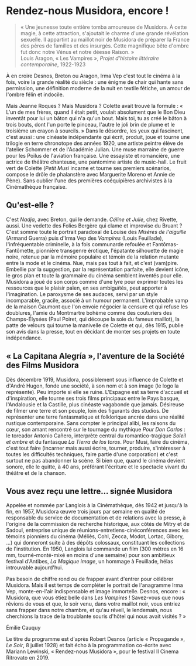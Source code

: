 # Rendez-nous Musidora, encore !

> « Une jeunesse toute entière tomba amoureuse de Musidora. À cette magie, à cette attraction, s'ajoutait le charme d'une grande révélation sexuelle. Il appartint au maillot noir de Musidora de préparer la France des pères de familles et des insurgés. Cette magnifique bête d'ombre fut donc notre Vénus et notre déesse Raison. »  
> Louis Aragon, « Les Vampires », _Projet d'histoire littéraire contemporaine_, 1922-1923

À en croire Desnos, Breton ou Aragon, Irma Vep c'est tout le cinéma à la fois, voire la grande réalité du siècle : une énigme de chair qui hante sans permission, une définition moderne de la nuit en textile fétiche, un amour de l'ombre félin et indocile.

Mais Jeanne Roques ? Mais Musidora ? Colette avait trouvé la formule : « L'un de mes frères, quand il était petit, voulait absolument que le Bon Dieu inventât pour lui un bâton qui n'a qu'un bout. Mais toi, tu as créé le bâton à trois bouts, dont l'un porte le pinceau, l'autre le joli brin de plume et le troisième un crayon à sourcils. » Dans le désordre, les yeux qui fascinent, c'est aussi : une cinéaste indépendante qui écrit, produit, joue et tourne une trilogie en terre chronotope des années 1920, une artiste peintre élève de l'atelier Schommer et de l'Académie Julian. Une muse marraine de guerre pour les Poilus de l'aviation française. Une essayiste et romancière, une actrice de théâtre chanteuse, une pantomime artiste de music-hall. Le fruit vert de Colette (_Petit Musi_ incarne et tourne ses premiers scénarios, compose le drôle de phalanstère avec Marguerite Moreno et Annie de Pène). Sans oublier l'une des premières coéquipières archivistes à la Cinémathèque française.

## Qu'est-elle ?

C'est _Nadja_, avec Breton, qui le demande. _Céline et Julie_, chez Rivette, aussi. Une vedette des Folies Bergère qui clame et improvise du Bruant ? C'est somme toute le portrait paradoxal de Louise des _Misères de l'aiguille_ (Armand Guerra) puis d'Irma Vep des _Vampires_ (Louis Feuillade), l'infréquentable criminelle, à la fois communarde refoulée et Fantômas-Fantômette, pionnière transgenre érotique, l'épatante silhouette de magie noire, retenue par la mémoire populaire et témoin de la relation mutante entre la mode et le cinéma. Nue, mais pas tout à fait, et c'est (vam)pire. Embellie par la suggestion, par la représentation parfaite, elle devient icône, le gros plan et toute la grammaire du cinéma semblent inventés pour elle. Musidora a joué de son corps comme d'une lyre pour exprimer toutes les ressources que le plaisir païen, en ses ambiguïtés, peut apporter à l'imagination. Le paroxysme de ses audaces, servi par un style incomparable, gracile, associé à un humour permanent. L'improbable vamp de la maison Gaumont que l'on envoie négocier la censure et qui refuse les doublures, l'amie du Montmartre bohème comme des couturiers des Champs-Élysées (Paul Poiret, qui découpe la soie du fameux maillot), la patte de velours qui tourne la manivelle de Colette et qui, dès 1915, publie son avis dans la presse, tout en décidant de monter ses projets en toute indépendance.

## « La Capitana Alegría », l'aventure de la Société des Films Musidora

Dès décembre 1919, Musidora, possiblement sous influence de Colette et d'André Hugon, fonde une société, à son nom et à son image (le logo la représente). Peu importe si elle se ruine. L'Espagne est sa terre d'accueil et d'inspiration, elle tourne ses trois films principaux entre le Pays basque, l'Andalousie et la Castille, plus cinéaste vagabonde que jamais. Désireuse de filmer une terre et son peuple, loin des figurants des studios. De représenter une terre fantasmatique et folklorique ancrée dans une réalité rustique contemporaine. Sans compter le principal alibi, les raisons du cœur, son amant rencontré sur le tournage du mythique _Pour Don Carlos_ : le toreador Antonio Cañero, interprète central du romantico-tragique _Soleil et ombre_ et du fantasque _La Tierra de los toros_. Pour Musi, faire du cinéma, c'est tout faire (incarner mais aussi écrire, tourner, produire, s'intéresser à toutes les difficultés techniques, faire partie d'une corporation) et c'est surtout ne pas abandonner la scène. Si bien que, quand le cinéma devient sonore, elle le quitte, à 40 ans, préférant l'écriture et le spectacle vivant du théâtre et de la chanson.

## Vous avez reçu une lettre... signée Musidora

Appelée et nommée par Langlois à la Cinémathèque, dès 1942 et jusqu'à la fin, en 1957, Musidora œuvre trois jours par semaine en qualité de responsable du service de documentation et de relations avec la presse, à l'origine de la commission de recherche historique, aux côtés de Mitry et de Sadoul, entreprise unique de réunions-entretiens-cinéconférences avec les témoins pionniers du cinéma (Méliès, Cohl, Zecca, Modot, Lortac, Gibory, ...) qui donneront suite à des dépôts colossaux, constituant les collections de l'institution. En 1950, Langlois lui commande un film (300 mètres en 16 mm, tourné-monté-mixé en moins d'une semaine) pour son ambitieux festival d'Antibes, _La Magique image_, un hommage à Feuillade, hélas introuvable aujourd'hui.

Pas besoin de chiffre rond ou de frapper avant d'entrer pour célébrer Musidora. Mais il est temps de compléter le portrait de l'anagramme Irma Vep, monte-en-l'air indispensable et image immortelle. Desnos, encore : « Musidora, que vous étiez belle dans _Les Vampires_ ! Savez-vous que nous rêvions de vous et que, le soir venu, dans votre maillot noir, vous entriez sans frapper dans notre chambre, et qu'au réveil, le lendemain, nous cherchions la trace de la troublante souris d'hôtel qui nous avait visités ? »

Émilie Cauquy

Le titre du programme est d'après Robert Desnos (article « Propagande », _Le Soir_, 8 juillet 1928) et fait écho à la programmation co-écrite avec Mariann Lewinski, « Rendez-nous Musidora », pour le festival Il Cinema Ritrovato en 2019.

